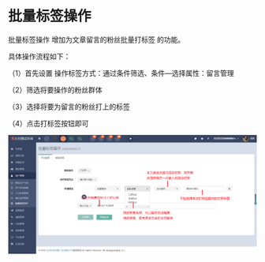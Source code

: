 # 批量标签操作

批量标签操作  增加为文章留言的粉丝批量打标签  的功能。

具体操作流程如下：

（1）首先设置  操作标签方式：通过条件筛选、条件—选择属性：留言管理

（2）筛选将要操作的粉丝群体

（3）选择将要为留言的粉丝打上的标签

（4）点击打标签按钮即可

![](/assets/1524020370%281%29.jpg)

